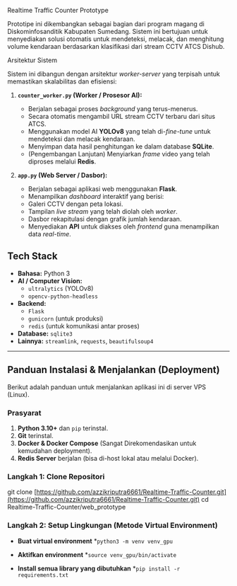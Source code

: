 Realtime Traffic Counter Prototype

Prototipe ini dikembangkan sebagai bagian dari program magang di Diskominfosanditik Kabupaten Sumedang. Sistem ini bertujuan untuk menyediakan solusi otomatis untuk mendeteksi, melacak, dan menghitung volume kendaraan berdasarkan klasifikasi dari stream CCTV ATCS Dishub.

Arsitektur Sistem

Sistem ini dibangun dengan arsitektur *worker-server* yang terpisah untuk memastikan skalabilitas dan efisiensi:

1.  **`counter_worker.py` (Worker / Prosesor AI):**
    * Berjalan sebagai proses *background* yang terus-menerus.
    * Secara otomatis mengambil URL stream CCTV terbaru dari situs ATCS.
    * Menggunakan model AI **YOLOv8** yang telah di-*fine-tune* untuk mendeteksi dan melacak kendaraan.
    * Menyimpan data hasil penghitungan ke dalam database **SQLite**.
    * (Pengembangan Lanjutan) Menyiarkan *frame* video yang telah diproses melalui **Redis**.

2.  **`app.py` (Web Server / Dasbor):**
    * Berjalan sebagai aplikasi web menggunakan **Flask**.
    * Menampilkan *dashboard* interaktif yang berisi:
    * Galeri CCTV dengan peta lokasi.
    * Tampilan *live stream* yang telah diolah oleh *worker*.
    * Dasbor rekapitulasi dengan grafik jumlah kendaraan.
    * Menyediakan **API** untuk diakses oleh *frontend* guna menampilkan data *real-time*.

## Tech Stack

* **Bahasa:** Python 3
* **AI / Computer Vision:**
    * `ultralytics` (YOLOv8)
    * `opencv-python-headless`
* **Backend:**
    * `Flask`
    * `gunicorn` (untuk produksi)
    * `redis` (untuk komunikasi antar proses)
* **Database:** `sqlite3`
* **Lainnya:** `streamlink`, `requests`, `beautifulsoup4`

---

## Panduan Instalasi & Menjalankan (Deployment)

Berikut adalah panduan untuk menjalankan aplikasi ini di server VPS (Linux).

### Prasyarat

1.  **Python 3.10+** dan `pip` terinstal.
2.  **Git** terinstal.
3.  **Docker & Docker Compose** (Sangat Direkomendasikan untuk kemudahan deployment).
4.  **Redis Server** berjalan (bisa di-host lokal atau melalui Docker).

### Langkah 1: Clone Repositori

git clone [https://github.com/azzikriputra6661/Realtime-Traffic-Counter.git](https://github.com/azzikriputra6661/Realtime-Traffic-Counter.git)
cd Realtime-Traffic-Counter/web_prototype

### Langkah 2: Setup Lingkungan (Metode Virtual Environment)

* **Buat virtual environment**
*`python3 -m venv venv_gpu`

* **Aktifkan environment**
*`source venv_gpu/bin/activate`

* **Install semua library yang dibutuhkan**
*`pip install -r requirements.txt`
